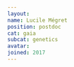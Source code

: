 ```yaml
---
layout:
name: Lucile Mégret
position: postdoc
cat: gaia
subcat: genetics
avatar:
joined: 2017
---
```


